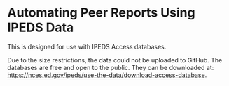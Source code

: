 # Automating Peer Reports Using IPEDS Data


This is designed for use with IPEDS Access databases.

Due to the size restrictions, the data could not be uploaded to GitHub. The databases are free and open to the public. They can be downloaded at: https://nces.ed.gov/ipeds/use-the-data/download-access-database.
